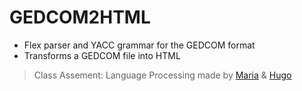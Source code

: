 # GEDCOM2HTML

- Flex parser and YACC grammar for the GEDCOM format
- Transforms a GEDCOM file into HTML


> Class Assement: Language Processing
> made by [Maria](https://github.com/mariajbp) & [Hugo](https://github.com/hchexy)
